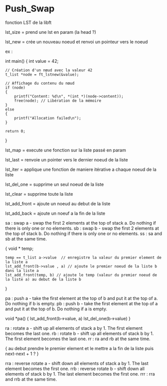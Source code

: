 # Push_Swap #

fonction LST de la libft

lst_size = prend une lst en param (la head ?)

lst_new = crée un nouveau noeud et renvoi un pointeur vers le noeud 

ex :

int main()
{
    int value = 42;

    // Création d'un nœud avec la valeur 42
    t_list *node = ft_lstnew(&value);

    // Affichage du contenu du nœud
    if (node)
    {
        printf("Content: %d\n", *(int *)(node->content));
        free(node); // Libération de la mémoire
    }
    else
    {
        printf("Allocation failed\n");
    }

    return 0;
}

lst_map = execute une fonction sur la liste passé en param

lst_last = renvoie un pointer vers le dernier noeud de la liste 

lst_iter = applique une fonction de maniere itérative a chaque noeud de la liste 

lst_del_one = supprime un seul noeud de la liste

lst_clear = supprime toute la liste 

lst_add_front = ajoute un noeud au debut de la liste 

lst_add_back = ajoute un noeuf a la fin de la liste




sa : swap a - swap the first 2 elements at the top of stack a. Do nothing if there is only one or no        elements.
sb : swap b - swap the first 2 elements at the top of stack b. Do nothing if there is only one or no elements.
ss : sa and sb at the same time.

{
    void * temp;

    temp == t_list a->value  // enregistre la valeur du premier element de la liste a  
    lst_add_front(b->value , a) // ajoute le premier noeud de la liste b dans la liste a
    lst_add_front(temp, b) // ajoute le temp (valeur du premier noeud de la liste a) au debut de la liste b
}


pa : push a - take the first element at the top of b and put it at the top of a. Do nothing if b is empty.
pb : push b - take the first element at the top of a and put it at the top of b. Do nothing if a is empty.

void *pa()
{
    lst_add_front(b->value, a)
    lst_del_one(b->value)
}

ra : rotate a - shift up all elements of stack a by 1. The first element becomes the last one.
rb : rotate b - shift up all elements of stack b by 1. The first element becomes the last one.
rr : ra and rb at the same time.

{
    au debut prendre le premier element et le mettre a la fin de la liste puis next-next + 1 ?
}

rra : reverse rotate a - shift down all elements of stack a by 1. The last element becomes the first one.
rrb : reverse rotate b - shift down all elements of stack b by 1. The last element becomes the first one.
rrr : rra and rrb at the same time.
